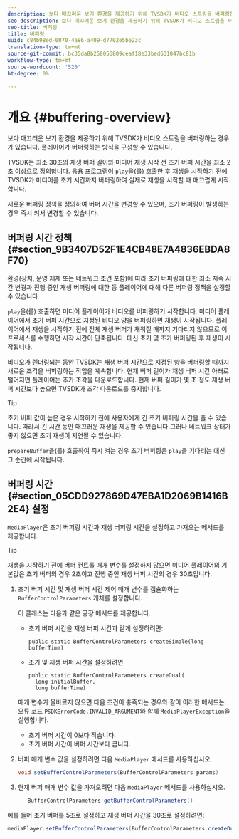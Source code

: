 ```yaml
---
description: 보다 매끄러운 보기 환경을 제공하기 위해 TVSDK가 비디오 스트림을 버퍼링하는 경우가 있습니다. 플레이어가 버퍼링하는 방식을 구성할 수 있습니다.
seo-description: 보다 매끄러운 보기 환경을 제공하기 위해 TVSDK가 비디오 스트림을 버퍼링하는 경우가 있습니다. 플레이어가 버퍼링하는 방식을 구성할 수 있습니다.
seo-title: 버퍼링
title: 버퍼링
uuid: c84b98ed-0070-4a86-a409-d7702e5be23c
translation-type: tm+mt
source-git-commit: bc35da8b258056809ceaf18e33bed631047bc81b
workflow-type: tm+mt
source-wordcount: '520'
ht-degree: 0%

---
```



# 개요 {#buffering-overview}

보다 매끄러운 보기 환경을 제공하기 위해 TVSDK가 비디오 스트림을 버퍼링하는 경우가 있습니다. 플레이어가 버퍼링하는 방식을 구성할 수 있습니다.

TVSDK는 최소 30초의 재생 버퍼 길이와 미디어 재생 시작 전 초기 버퍼 시간을 최소 2초 이상으로 정의합니다. 응용 프로그램이 `play`을(를) 호출한 후 재생을 시작하기 전에 TVSDK가 미디어를 초기 시간까지 버퍼링하여 실제로 재생을 시작할 때 매끄럽게 시작합니다.

새로운 버퍼링 정책을 정의하여 버퍼 시간을 변경할 수 있으며, 초기 버퍼링이 발생하는 경우 즉시 켜서 변경할 수 있습니다.

## 버퍼링 시간 정책 {#section_9B3407D52F1E4CB48E7A4836EBDA8F70}

환경(장치, 운영 체제 또는 네트워크 조건 포함)에 따라 초기 버퍼링에 대한 최소 지속 시간 변경과 진행 중인 재생 버퍼링에 대한 등 플레이어에 대해 다른 버퍼링 정책을 설정할 수 있습니다.

`play`을(를) 호출하면 미디어 플레이어가 비디오를 버퍼링하기 시작합니다. 미디어 플레이어에서 초기 버퍼 시간으로 지정된 비디오 양을 버퍼링하면 재생이 시작됩니다. 플레이어에서 재생을 시작하기 전에 전체 재생 버퍼가 채워질 때까지 기다리지 않으므로 이 프로세스를 수행하면 시작 시간이 단축됩니다. 대신 초기 몇 초가 버퍼링된 후 재생이 시작됩니다.

비디오가 렌더링되는 동안 TVSDK는 재생 버퍼 시간으로 지정된 양을 버퍼링할 때까지 새로운 조각을 버퍼링하는 작업을 계속합니다. 현재 버퍼 길이가 재생 버퍼 시간 아래로 떨어지면 플레이어는 추가 조각을 다운로드합니다. 현재 버퍼 길이가 몇 초 정도 재생 버퍼 시간보다 높으면 TVSDK가 조각 다운로드를 중지합니다.

>[!TIP]
>
>초기 버퍼 값이 높은 경우 시작하기 전에 사용자에게 긴 초기 버퍼링 시간을 줄 수 있습니다. 따라서 긴 시간 동안 매끄러운 재생을 제공할 수 있습니다.그러나 네트워크 상태가 좋지 않으면 초기 재생이 지연될 수 있습니다.

`prepareBuffer`을(를) 호출하여 즉시 켜는 경우 초기 버퍼링은 `play`을 기다리는 대신 그 순간에 시작됩니다.

## 버퍼링 시간 {#section_05CDD927869D47EBA1D2069B1416B2E4} 설정

`MediaPlayer`은 초기 버퍼링 시간과 재생 버퍼링 시간을 설정하고 가져오는 메서드를 제공합니다.

>[!TIP]
>
>재생을 시작하기 전에 버퍼 컨트롤 매개 변수를 설정하지 않으면 미디어 플레이어의 기본값은 초기 버퍼의 경우 2초이고 진행 중인 재생 버퍼 시간의 경우 30초입니다.

1. 초기 버퍼 시간 및 재생 버퍼 시간 제어 매개 변수를 캡슐화하는 `BufferControlParameters` 개체를 설정합니다.

   이 클래스는 다음과 같은 공장 메서드를 제공합니다.

   * 초기 버퍼 시간을 재생 버퍼 시간과 같게 설정하려면:

      ```
      public static BufferControlParameters createSimple(long bufferTime)
      ```

   * 초기 및 재생 버퍼 시간을 설정하려면

      ```
      public static BufferControlParameters createDual( 
        long initialBuffer,  
        long bufferTime)
      ```
   매개 변수가 올바르지 않으면 다음 조건이 충족되는 경우와 같이 이러한 메서드는 오류 코드 `PSDKErrorCode.INVALID_ARGUMENT`와 함께 `MediaPlayerException`을 실행합니다.

   * 초기 버퍼 시간이 0보다 작습니다.
   * 초기 버퍼 시간이 버퍼 시간보다 큽니다.


1. 버퍼 매개 변수 값을 설정하려면 다음 `MediaPlayer` 메서드를 사용하십시오.

   ```java
   void setBufferControlParameters(BufferControlParameters params)
   ```

1. 현재 버퍼 매개 변수 값을 가져오려면 다음 `MediaPlayer` 메서드를 사용하십시오.

   ```java
      BufferControlParameters getBufferControlParameters()  
   ```

<!--<a id="example_DE0580B3AD404635825D3301C1F096B6"></a>-->

예를 들어 초기 버퍼를 5초로 설정하고 재생 버퍼 시간을 30초로 설정하려면:

```java
mediaPlayer.setBufferControlParameters(BufferControlParameters.createDual(5000, 30000));
```
